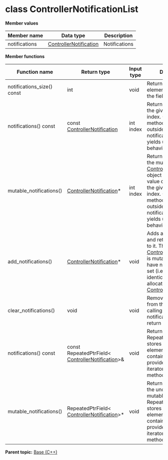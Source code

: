 # class ControllerNotificationList

 **Member values** 

|Member name|Data type|Description|
|-----------|---------|-----------|
|notifications| [ControllerNotification](ControllerNotification.md#)|Notifications|

 **Member functions** 

|Function name|Return type|Input type|Description|
|-------------|-----------|----------|-----------|
|notifications\_size\(\) const|int|void|Returns the number of elements currently in the field.|
|notifications\(\) const|const [ControllerNotification](ControllerNotification.md#)|int index|Returns the element at the given zero-based index. Calling this method with index outside of \[0, notifications\_size\(\)\) yields undefined behavior.|
|mutable\_notifications\(\)| [ControllerNotification](ControllerNotification.md#)\*|int index|Returns a pointer to the mutable [ControllerNotification](ControllerNotification.md#) object that stores the value of the element at the given zero-based index. Calling this method with index outside of \[0, notifications\_size\(\)\) yields undefined behavior.|
|add\_notifications\(\)| [ControllerNotification](ControllerNotification.md#)\*|void|Adds a new element and returns a pointer to it. The returned [ControllerNotification](ControllerNotification.md#) is mutable and will have none of its fields set \(i.e. it will be identical to a newly-allocated [ControllerNotification](ControllerNotification.md#)\).|
|clear\_notifications\(\)|void|void|Removes all elements from the field. After calling this, notifications\_size\(\) will return zero.|
|notifications\(\) const|const RepeatedPtrField< [ControllerNotification](ControllerNotification.md#)\>&|void|Returns the underlying RepeatedPtrField that stores the field's elements. This container class provides STL-like iterators and other methods.|
|mutable\_notifications\(\)|RepeatedPtrField< [ControllerNotification](ControllerNotification.md#)\>\*|void|Returns a pointer to the underlying mutable RepeatedPtrField that stores the field's elements. This container class provides STL-like iterators and other methods.|

**Parent topic:** [Base \(C++\)](../../summary_pages/Base.md)


